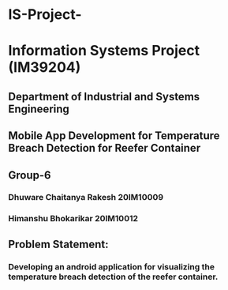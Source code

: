# IS-Project-
# Information Systems Project (IM39204)
## Department of Industrial and Systems Engineering
## Mobile App Development for Temperature Breach Detection for Reefer Container

## Group-6 
### Dhuware Chaitanya Rakesh 20IM10009
### Himanshu Bhokarikar      20IM10012

## Problem Statement:
### Developing an android application for visualizing the temperature breach detection of the reefer container.


